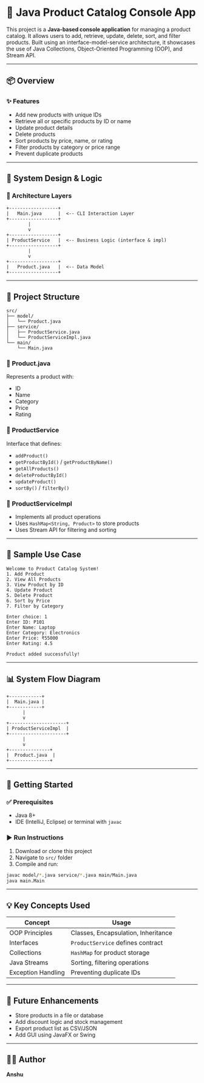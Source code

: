 # 🛒 Java Product Catalog Console App

This project is a **Java-based console application** for managing a product catalog. It allows users to add, retrieve, update, delete, sort, and filter products. Built using an interface-model-service architecture, it showcases the use of Java Collections, Object-Oriented Programming (OOP), and Stream API.

---

## 📦 Overview

### ✨ Features

* Add new products with unique IDs
* Retrieve all or specific products by ID or name
* Update product details
* Delete products
* Sort products by price, name, or rating
* Filter products by category or price range
* Prevent duplicate products

---

## 🧠 System Design & Logic

### 🔌 Architecture Layers

```
+------------------+
|   Main.java      |  <-- CLI Interaction Layer
+------------------+
        |
        v
+------------------+
| ProductService   |  <-- Business Logic (interface & impl)
+------------------+
        |
        v
+------------------+
|   Product.java   |  <-- Data Model
+------------------+
```

---

## 📁 Project Structure

```
src/
├── model/
│   └── Product.java
├── service/
│   ├── ProductService.java
│   └── ProductServiceImpl.java
└── main/
    └── Main.java
```

### 🔹 Product.java

Represents a product with:

* ID
* Name
* Category
* Price
* Rating

### 🔹 ProductService

Interface that defines:

* `addProduct()`
* `getProductById()` / `getProductByName()`
* `getAllProducts()`
* `deleteProductById()`
* `updateProduct()`
* `sortBy()` / `filterBy()`

### 🔹 ProductServiceImpl

* Implements all product operations
* Uses `HashMap<String, Product>` to store products
* Uses Stream API for filtering and sorting

---

## 🔢 Sample Use Case

```
Welcome to Product Catalog System!
1. Add Product
2. View All Products
3. View Product by ID
4. Update Product
5. Delete Product
6. Sort by Price
7. Filter by Category

Enter choice: 1
Enter ID: P101
Enter Name: Laptop
Enter Category: Electronics
Enter Price: ₹55000
Enter Rating: 4.5

Product added successfully!
```

---

## 📊 System Flow Diagram

```text
+------------+
|  Main.java |
+------------+
      |
      v
+---------------------+
| ProductServiceImpl  |
+---------------------+
      |
      v
+---------------+
|  Product.java  |
+---------------+
```

---

## 🚀 Getting Started

### ✅ Prerequisites

* Java 8+
* IDE (IntelliJ, Eclipse) or terminal with `javac`

### ▶️ Run Instructions

1. Download or clone this project
2. Navigate to `src/` folder
3. Compile and run:

```bash
javac model/*.java service/*.java main/Main.java
java main.Main
```

---

## 💡 Key Concepts Used

| Concept            | Usage                               |
| ------------------ | ----------------------------------- |
| OOP Principles     | Classes, Encapsulation, Inheritance |
| Interfaces         | `ProductService` defines contract   |
| Collections        | `HashMap` for product storage       |
| Java Streams       | Sorting, filtering operations       |
| Exception Handling | Preventing duplicate IDs            |

---

## 🔮 Future Enhancements

* Store products in a file or database
* Add discount logic and stock management
* Export product list as CSV/JSON
* Add GUI using JavaFX or Swing

---

## 👨‍💻 Author

**Anshu**